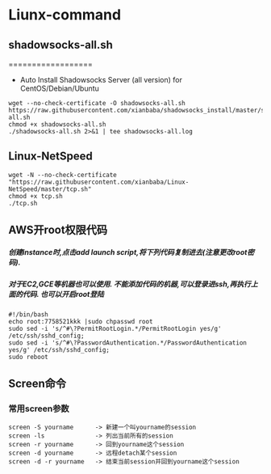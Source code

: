 # Liunx-command

## shadowsocks-all.sh
==================
- Auto Install Shadowsocks Server (all version) for CentOS/Debian/Ubuntu
```
wget --no-check-certificate -O shadowsocks-all.sh https://raw.githubusercontent.com/xianbaba/shadowsocks_install/master/shadowsocks-all.sh
chmod +x shadowsocks-all.sh
./shadowsocks-all.sh 2>&1 | tee shadowsocks-all.log
```

## Linux-NetSpeed
```
wget -N --no-check-certificate "https://raw.githubusercontent.com/xianbaba/Linux-NetSpeed/master/tcp.sh"
chmod +x tcp.sh
./tcp.sh
```
## AWS开root权限代码

##### 创建instance时,点击add launch script,将下列代码复制进去(注意更改root密码).
##### 对于EC2,GCE等机器也可以使用. 不能添加代码的机器,可以登录进ssh,再执行上面的代码. 也可以开启root登陆
```
#!/bin/bash
echo root:7758521kkk |sudo chpasswd root
sudo sed -i 's/^#\?PermitRootLogin.*/PermitRootLogin yes/g' /etc/ssh/sshd_config;
sudo sed -i 's/^#\?PasswordAuthentication.*/PasswordAuthentication yes/g' /etc/ssh/sshd_config;
sudo reboot
```

## Screen命令
### 常用screen参数
```
screen -S yourname      -> 新建一个叫yourname的session
screen -ls              -> 列出当前所有的session
screen -r yourname      -> 回到yourname这个session
screen -d yourname      -> 远程detach某个session
screen -d -r yourname   -> 结束当前session并回到yourname这个session
```

